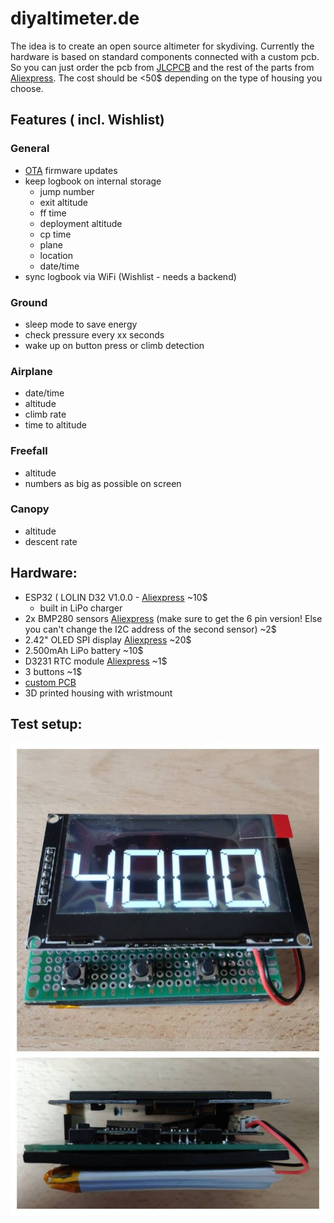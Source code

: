 # diyaltimeter.de

The idea is to create an open source altimeter for skydiving. Currently the hardware is based on standard components connected with a custom pcb. So you can just order the pcb from [JLCPCB](https://www.jlcpcb.com/) and the rest of the parts from [Aliexpress](https://aliexpress.com). The cost should be <50$ depending on the type of housing you choose. 


## Features ( incl. Wishlist)

### General

- [OTA](https://github.com/marcelverdult/diyaltimeter.de/tree/master/ota) firmware updates
- keep logbook on internal storage
  - jump number
  - exit altitude
  - ff time
  - deployment altitude
  - cp time
  - plane
  - location
  - date/time
- sync logbook via WiFi (Wishlist - needs a backend)

### Ground
- sleep mode to save energy
- check pressure every xx seconds
- wake up on button press or climb detection

### Airplane 
- date/time
- altitude
- climb rate
- time to altitude

### Freefall
- altitude
- numbers as big as possible on screen

### Canopy
- altitude
- descent rate

## Hardware:
- ESP32 ( LOLIN D32 V1.0.0 - [Aliexpress](https://www.aliexpress.com/item/WEMOS-LOLIN32-V1-0-0-wifi-bluetooth-board-based-ESP-32-4MB-FLASH/32808551116.html) ~10$
  - built in LiPo charger
- 2x BMP280 sensors [Aliexpress](https://www.aliexpress.com/item/I2C-SPI-GY-BMP280-3-3-Digital-Barometric-Pressure-Altitude-Sensor-High-Precision-Atmospheric-Module-for/32651665846.html) (make sure to get the 6 pin version! Else you can't change the I2C address of the second sensor) ~2$
- 2.42" OLED SPI display [Aliexpress](https://www.aliexpress.com/wholesale?catId=0&SearchText=2.42+oled) ~20$
- 2.500mAh LiPo battery ~10$
- D3231 RTC module [Aliexpress](https://www.aliexpress.com/wholesale?catId=0&SearchText=d3231+rtc+raspberry) ~1$
- 3 buttons ~1$
- [custom PCB ](https://github.com/marcelverdult/diyaltimeter.de/tree/master/kicad)
- 3D printed housing with wristmount

## Test setup:

![img/testsetup_v0.1.jpg](img/testsetup_v0.1.jpg)
